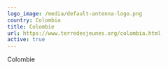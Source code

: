 ```yaml
---
logo_image: /media/default-antenna-logo.png
country: Colombia
title: Colombie
url: https://www.terredesjeunes.org/colombia.html
active: true
---
```

Colombie